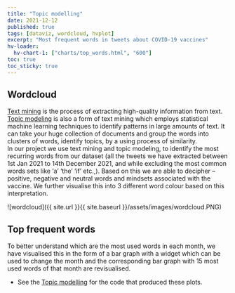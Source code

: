 ```yaml
---
title: "Topic modelling"
date: 2021-12-12
published: true
tags: [dataviz, wordcloud, hvplot]
excerpt: "Most frequent words in tweets about COVID-19 vaccines"
hv-loader:
  hv-chart-1: ["charts/top_words.html", "600"] 
toc: true
toc_sticky: true
---
```



## Wordcloud

[Text mining](https://en.wikipedia.org/wiki/Text_mining) is the process of extracting high-quality information from text. [Topic modeling](https://provalisresearch.com/blog/topic-modeling/) is also a form of text mining which employs statistical machine learning techniques to identify patterns in large amounts of text. It can take your huge collection of documents and group the words into clusters of words, identify topics, by a using process of similarity.   
In our project we use text mining and topic modeling, to identify the most recurring words from our dataset (all the tweets we have extracted between 1st Jan 2021 to 14th December  2021, and while excluding the most common words sets like ‘a’ ‘the’ ‘if’ etc.,). Based on this we are able to decipher – positive, negative and neutral words and mindsets associated with the vaccine. We further visualise this into 3 different word colour based on this interpretation. 

![wordcloud]({{ site.url }}{{ site.baseurl }}/assets/images/wordcloud.PNG)

## Top frequent words

To better understand which are the most used words in each month, we have visualised this in the form of a bar graph with a widget which can be used to change the month and the corresponding bar graph with 15 most used words of that month are revisualised.  


<div id="hv-chart-1"></div>

- See the [Topic modelling](https://github.com/Anran0716/550final-proj/blob/main/code/WordCloudBarGraph.ipynb) for the code that produced these plots.
